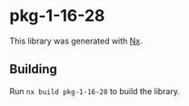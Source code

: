 # pkg-1-16-28

This library was generated with [Nx](https://nx.dev).

## Building

Run `nx build pkg-1-16-28` to build the library.
